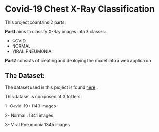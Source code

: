 # Covid-19 Chest X-Ray Classification
This project coantains 2 parts:

__Part1__ aims to classify X-Ray images into 3 classes:

* COVID 
* NORMAL
* VIRAL PNEUMONIA

__Part2__ consists of creating and deploying the model into a web applicaton

## The Dataset:
The dataset used in this project is found [here](https://www.kaggle.com/tawsifurrahman/covid19-radiography-database) .

This dataset is composed of 3 folders:

1- Covid-19 : 1143 images

2- Normal : 1341 images

3- Viral Pneumonia 1345 images
